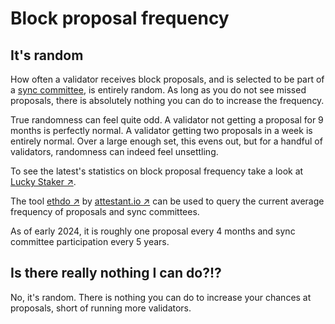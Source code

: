 # Block proposal frequency

## It's random

How often a validator receives block proposals, and is selected to be part of a [sync committee](/introduction/staking-glossary#sync-committee), is entirely random. As long as you do not see missed proposals, there is absolutely nothing you can do to increase the frequency.

True randomness can feel quite odd. A validator not getting a proposal for 9 months is perfectly normal. A validator getting two proposals in a week is entirely normal. Over a large enough set, this evens out, but for a handful of validators, randomness can indeed feel unsettling.

To see the latest's statistics on block proposal frequency take a look at [Lucky Staker ↗](https://luckystaker.com/home).

The tool [ethdo ↗](https://github.com/wealdtech/ethdo) by [attestant.io ↗](https://www.attestant.io) can be used to query the current average frequency of proposals and sync committees.

As of early 2024, it is roughly one proposal every 4 months and sync committee participation every 5 years.

## Is there really nothing I can do?!?

No, it's random. There is nothing you can do to increase your chances at proposals, short of running more validators.
